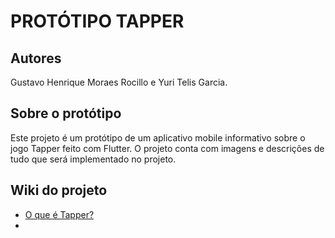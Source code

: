 # PROTÓTIPO TAPPER

## Autores
Gustavo Henrique Moraes Rocillo e Yuri Telis Garcia.

## Sobre o protótipo
Este projeto é um protótipo de um aplicativo mobile informativo sobre o jogo Tapper feito com Flutter. O projeto conta com imagens e descrições de tudo que será implementado no projeto.

## Wiki do projeto
<ul>
  <li> <a href="https://github.com/yuritelis/PrototipoMobile/wiki/O-que-é-Tapper%3F"> O que é Tapper? </a> </li>
  <li> <a href="https://github.com/yuritelis/PrototipoMobile/wiki/Protótipo-Tapper"> </li>
</ul>